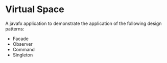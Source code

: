 # Virtual Space
A javafx application to demonstrate the application of the following design patterns:
- Facade
- Observer
- Command
- Singleton
